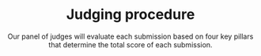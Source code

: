 ---
title: Judging procedure
subtitle: Our panel of judges will evaluate each submission based on four key pillars that determine the total score of each submission.
type: whyapply
order: 3
items:
  - icon: /assets/img/icons/gear-code-duotone-thin 1.svg
    title: Functionality & Execution
    text: <ul><li>The solution must run</li><li>It must perform the claimed functionality</li><li>Should be stable during demonstration</li><li>Collaboration of team members</li></ul>
  - icon: /assets/img/icons/microchip-duotone-thin 1.svg
    title: Technical Innovation
    text: <ul><li>Novelty of the approach or application</li><li>Complexity of the AI techniques utilized</li><li>Handling of technical challenges</li><li>Technical creativity</li></ul>
  - icon: /assets/img/icons/bullseye-arrow-duotone-thin 1.svg
    title: Problem Solving & Impact
    text: <ul><li>Clarity of problem being addressed</li><li>Potential usefulness/impact</li><li>Addresses a significant need or challenge</li></ul>
  - icon: /assets/img/icons/person-chalkboard-duotone-thin 1.svg
    title: Presentation & Communication
    text: <ul><li>Quality of the demo/presentation</li><li>Clear explanation of technical aspects</li><li>Ability to answer questions</li><li>Storytelling and conveying the value proposition</li></ul>
---